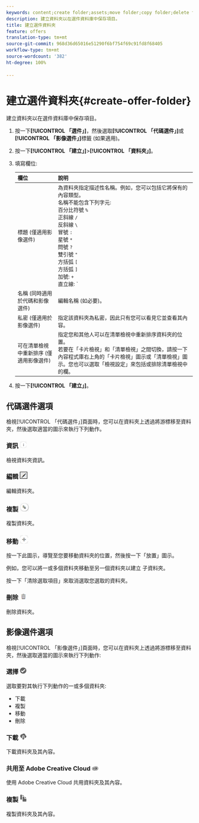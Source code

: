 ```yaml
---
keywords: content;create folder;assets;move folder;copy folder;delete folder;download folder;folder
description: 建立資料夾以在選件資料庫中保存項目。
title: 建立選件資料夾
feature: offers
translation-type: tm+mt
source-git-commit: 968d36d65016e51290f6bf754f69c91fd8f68405
workflow-type: tm+mt
source-wordcount: '382'
ht-degree: 100%

---
```



# 建立選件資料夾{#create-offer-folder}

建立資料夾以在選件資料庫中保存項目。

1. 按一下&#x200B;**[!UICONTROL 「選件」]**，然後選取&#x200B;**[!UICONTROL 「代碼選件」]**&#x200B;或&#x200B;**[!UICONTROL 「影像選件」]**&#x200B;標籤 (如果適用)。
1. 按一下&#x200B;**[!UICONTROL 「建立」]**>**[!UICONTROL 「資料夾」]**。
1. 填寫欄位: 

   | 欄位 | 說明 |
   |--- |--- |
   | 標題 (僅適用影像選件) | 為資料夾指定描述性名稱。例如，您可以包括它將保有的內容類型。<br>名稱不能包含下列字元:<br>百分比符號 `%`<br>正斜線 `/`<br>反斜線 `\`<br>冒號 `:`<br>星號 `*`<br>問號 `?`<br>雙引號 `"`<br>方括弧 `[`<br>方括弧 `]`<br>加號: `+`<br>直立線: `|`<br>句號: `.`<br>數字符號: `#`<br>大括弧: `{`<br>大括弧 `}`<br>插入號 `^`<br>分號 `;`<br>您可以使用連字號 (`- `) 取代這些字元。 |
   | 名稱 (同時適用於代碼和影像選件) | 編輯名稱 (如必要)。 |
   | 私密 (僅適用於影像選件) | 指定該資料夾為私密，因此只有您可以看見它並查看其內容。 |
   | 可在清單檢視中重新排序 (僅適用影像選件) | 指定您和其他人可以在清單檢視中重新排序資料夾的位置。<br>若要在「卡片檢視」和「清單檢視」之間切換，請按一下內容程式庫右上角的「卡片檢視」圖示或「清單檢視」圖示。您也可以選取「檢視設定」來包括或排除清單檢視中的欄。 |

1. 按一下&#x200B;**[!UICONTROL 「建立」]**。

## 代碼選件選項

檢視[!UICONTROL 「代碼選件」]頁面時，您可以在資料夾上透過將游標移至資料夾，然後選取適當的圖示來執行下列動作。

### 資訊 ![](assets/icon_info.png)

檢視資料夾資訊。

### 編輯  ![](assets/icon_edit.png)

編輯資料夾。

### 複製 ![](assets/icon_copy.png)

複製資料夾。

### 移動 ![](assets/icon_move_folder.png)

按一下此圖示，導覽至您要移動資料夾的位置，然後按一下「放置」圖示。

例如，您可以將一或多個資料夾移動至另一個資料夾以建立 子資料夾。

按一下「清除選取項目」來取消選取您選取的資料夾。

### 刪除 ![](assets/icon_delete.png)

刪除資料夾。

## 影像選件選項

檢視[!UICONTROL 「影像選件」]頁面時，您可以在資料夾上透過將游標移至資料夾，然後選取適當的圖示來執行下列動作:

### 選擇 ![](assets/icon_check.png)

選取要對其執行下列動作的一或多個資料夾:

* 下載
* 複製
* 移動
* 刪除

### 下載 ![](assets/icon_download.png)

下載資料夾及其內容。

### 共用至 Adobe Creative Cloud ![](assets/icon_creative_cloud.png)

使用 Adobe Creative Cloud 共用資料夾及其內容。

### 複製 ![](assets/icon_copy_content.png)

複製資料夾及其內容。
